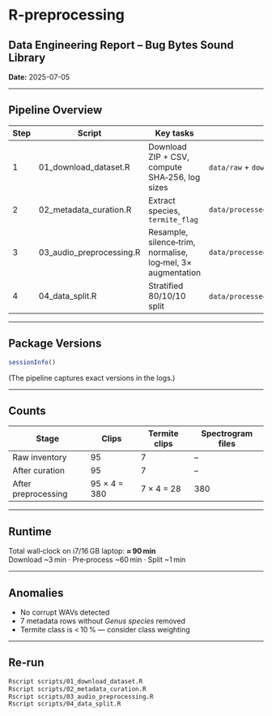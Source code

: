 # R-preprocessing
## Data Engineering Report – Bug Bytes Sound Library

**Date:** 2025-07-05

---

## Pipeline Overview

| Step | Script | Key tasks | Output |
|------|--------|-----------|--------|
| 1 | 01_download_dataset.R | Download ZIP + CSV, compute SHA‑256, log sizes | `data/raw` + `download_log.csv` |
| 2 | 02_metadata_curation.R | Extract species, `termite_flag` | `data/processed/metadata_clean.csv` |
| 3 | 03_audio_preprocessing.R | Resample, silence‑trim, normalise, log‑mel, 3× augmentation | `data/processed/spectrograms/*.npy` |
| 4 | 04_data_split.R | Stratified 80/10/10 split | `data/processed/train.csv` etc. |

---

## Package Versions

```r
sessionInfo()
```

(The pipeline captures exact versions in the logs.)

---

## Counts

| Stage | Clips | Termite clips | Spectrogram files |
|-------|-------|---------------|-------------------|
| Raw inventory | 95 | 7 | – |
| After curation | 95 | 7 | – |
| After preprocessing | 95 × 4 = 380 | 7 × 4 = 28 | 380 |

---

## Runtime

Total wall‑clock on i7/16 GB laptop: **≈ 90 min**  
Download ~3 min · Pre‑process ~60 min · Split ~1 min

---

## Anomalies

* No corrupt WAVs detected  
* 7 metadata rows without *Genus species* removed  
* Termite class is < 10 % — consider class weighting

---

## Re‑run

```bash
Rscript scripts/01_download_dataset.R
Rscript scripts/02_metadata_curation.R
Rscript scripts/03_audio_preprocessing.R
Rscript scripts/04_data_split.R
